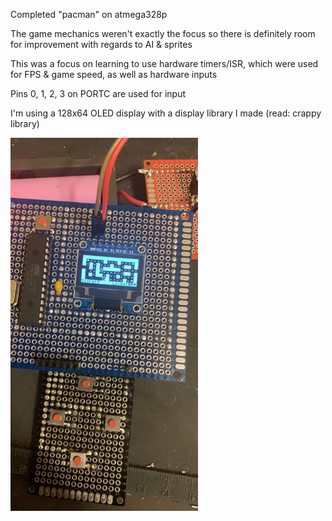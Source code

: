 Completed "pacman" on atmega328p

The game mechanics weren't exactly the focus so there is definitely room for improvement with regards to AI & sprites

This was a focus on learning to use hardware timers/ISR, which were used for FPS & game speed, as well as hardware inputs

Pins 0, 1, 2, 3 on PORTC are used for input

I'm using a 128x64 OLED display with a display library I made (read: crappy library)

<img src="IMG_1301.JPG" width="300">